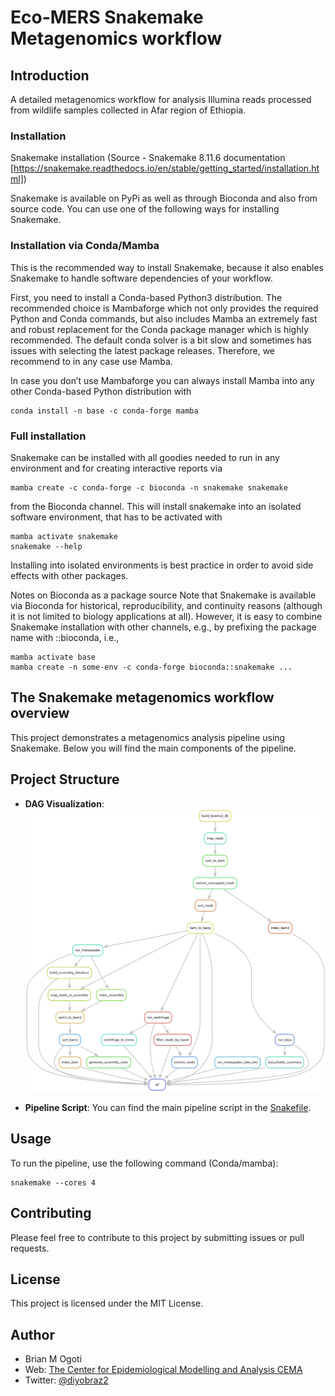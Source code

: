 # Eco-MERS Snakemake Metagenomics workflow

## Introduction
A detailed metagenomics workflow for analysis Illumina reads processed from wildlife samples collected in Afar region of Ethiopia. 


### Installation
Snakemake installation (Source - Snakemake 8.11.6 documentation [https://snakemake.readthedocs.io/en/stable/getting_started/installation.html])

Snakemake is available on PyPi as well as through Bioconda and also from source code. You can use one of the following ways for installing Snakemake.

### Installation via Conda/Mamba
This is the recommended way to install Snakemake, because it also enables Snakemake to handle software dependencies of your workflow.

First, you need to install a Conda-based Python3 distribution. The recommended choice is Mambaforge which not only provides the required Python and Conda commands, but also includes Mamba an extremely fast and robust replacement for the Conda package manager which is highly recommended. The default conda solver is a bit slow and sometimes has issues with selecting the latest package releases. Therefore, we recommend to in any case use Mamba.

In case you don’t use Mambaforge you can always install Mamba into any other Conda-based Python distribution with
```
conda install -n base -c conda-forge mamba
```

### Full installation
Snakemake can be installed with all goodies needed to run in any environment and for creating interactive reports via
```
mamba create -c conda-forge -c bioconda -n snakemake snakemake
```

from the Bioconda channel. This will install snakemake into an isolated software environment, that has to be activated with
```
mamba activate snakemake
snakemake --help
```
Installing into isolated environments is best practice in order to avoid side effects with other packages.

Notes on Bioconda as a package source
Note that Snakemake is available via Bioconda for historical, reproducibility, and continuity reasons (although it is not limited to biology applications at all). However, it is easy to combine Snakemake installation with other channels, e.g., by prefixing the package name with ::bioconda, i.e.,
```
mamba activate base
mamba create -n some-env -c conda-forge bioconda::snakemake ...
```
## The Snakemake metagenomics workflow overview

This project demonstrates a metagenomics analysis pipeline using Snakemake. Below you will find the main components of the pipeline.

## Project Structure

- **DAG Visualization**: 
  ![DAG Image](rulegraph.png)

- **Pipeline Script**: 
  You can find the main pipeline script in the [Snakefile](snakefile).

## Usage
To run the pipeline, use the following command (Conda/mamba):
```
snakemake --cores 4
```
## Contributing
Please feel free to contribute to this project by submitting issues or pull requests.

## License
This project is licensed under the MIT License.

## Author

* Brian M Ogoti
* Web: [The Center for Epidemiological Modelling and Analysis CEMA](https://cema-africa.uonbi.ac.ke/people/epidemiology/brian-maina) 
* Twitter: [@diyobraz2](https://x.com/diyobraz2)


